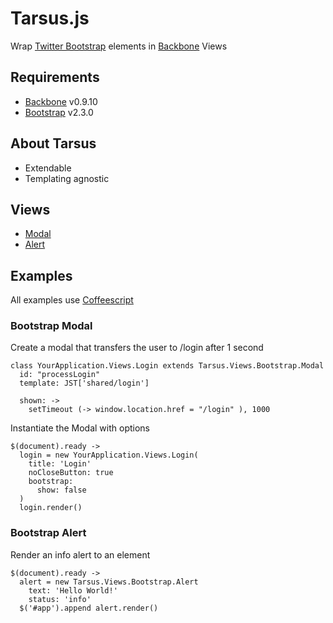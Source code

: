 # Tarsus.js

Wrap [Twitter Bootstrap](http://twitter.github.com/bootstrap) elements in
[Backbone](http://backbonejs.org) Views

## Requirements

* [Backbone](http://backbonejs.org) v0.9.10
* [Bootstrap](http://twitter.github.com/bootstrap) v2.3.0

## About Tarsus

* Extendable
* Templating agnostic

## Views

* [Modal](docs/modal.md)
* [Alert](docs/alert.md)

## Examples

All examples use [Coffeescript](http://coffeescript.org)

### Bootstrap Modal

Create a modal that transfers the user to /login after 1 second

    class YourApplication.Views.Login extends Tarsus.Views.Bootstrap.Modal
      id: "processLogin"
      template: JST['shared/login']

      shown: ->
        setTimeout (-> window.location.href = "/login" ), 1000

Instantiate the Modal with options

    $(document).ready ->
      login = new YourApplication.Views.Login(
        title: 'Login'
        noCloseButton: true
        bootstrap:
          show: false
      )
      login.render()

### Bootstrap Alert

Render an info alert to an element

    $(document).ready ->
      alert = new Tarsus.Views.Bootstrap.Alert
        text: 'Hello World!'
        status: 'info'
      $('#app').append alert.render()
